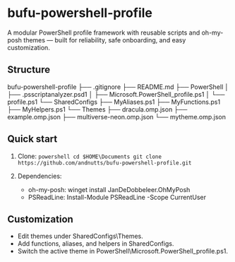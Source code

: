 # bufu-powershell-profile

A modular PowerShell profile framework with reusable scripts and oh-my-posh themes — built for reliability, safe onboarding, and easy customization.

## Structure

bufu-powershell-profile
├── .gitignore
├── README.md
├── PowerShell
│   ├── .psscriptanalyzer.psd1
│   ├── Microsoft.PowerShell_profile.ps1
│   └── profile.ps1
└── SharedConfigs
    ├── MyAliases.ps1
    ├── MyFunctions.ps1
    ├── MyHelpers.ps1
    └── Themes
        ├── dracula.omp.json
        ├── example.omp.json
        ├── multiverse-neon.omp.json
        └── mytheme.omp.json


## Quick start

1.  Clone:
    `powershell
    cd $HOME\Documents
    git clone https://github.com/andnutts/bufu-powershell-profile.git
    `

2.  Dependencies:
    * oh-my-posh: winget install JanDeDobbeleer.OhMyPosh
    * PSReadLine: Install-Module PSReadLine -Scope CurrentUser

## Customization
* Edit themes under SharedConfigs\Themes.
* Add functions, aliases, and helpers in SharedConfigs.
* Switch the active theme in PowerShell\Microsoft.PowerShell_profile.ps1.
